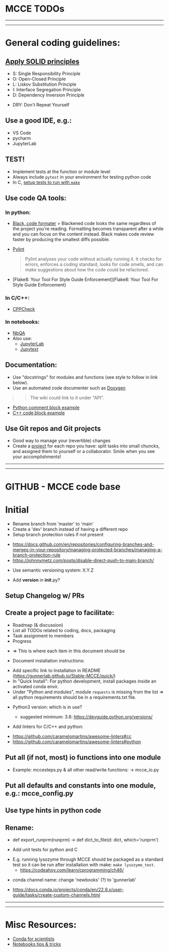 # MCCE TODOs
---
---
# General coding guidelines:

## [Apply SOLID principles](https://gist.github.com/dmmeteo/f630fa04c7a79d3c132b9e9e5d037bfd)
  * S: Single Responsibility Principle
  * O: Open-Closed Principle
  * L: Liskov Substitution Principle
  * I: Interface Segregation Principle
  * D: Dependency Inversion Principle

  + DRY: Don't Repeat Yourself

## Use a good IDE, e.g.:
 * VS Code
 * pycharm
 * JupyterLab

## TEST!
  * Implement tests at the function or module level
  * Always include `pytest` in your environment for testing python code
  * In C, [setup tests to run with `make`](https://codeahoy.com/learn/cprogramming/ch46/)

## Use code QA tools:
 ### In python:
   * [Black, code formater](https://github.com/psf/black)
    > Blackened code looks the same regardless of the project you're reading. Formatting becomes transparent after a while and you can focus on the content instead. Black makes code review faster by producing the smallest diffs possible.

   * [Pylint](https://github.com/pylint-dev/pylint)
     > Pylint analyses your code without actually running it. It checks for errors, enforces a coding standard, looks for code smells, and can make suggestions about how the code could be refactored.

   * [Flake8: Your Tool For Style Guide Enforcement](Flake8: Your Tool For Style Guide Enforcement)
 
 ### In C/C++:
   * [CPPCheck](https://sourceforge.net/projects/cppcheck/reviews/)

 ### In notebooks:
   * [NbQA](https://nbqa.readthedocs.io/en/latest/index.html)
   * Also use:
     - [JupyterLab](https://github.com/mwouts/jupytext)
     - [Jupytext](https://github.com/mwouts/jupytext)


## Documentation:
 * Use "docstrings" for modules and functions (see style to follow in link below).
 * Use an automated code documenter such as [Doxygen](https://www.doxygen.nl/manual/docblocks.html)
  >> The wiki could link to it under "API".
 * [Python comment block example](https://www.doxygen.nl/manual/docblocks.html#pythonblocks)
 * [C++ code block example](https://www.doxygen.nl/manual/docblocks.html)

## Use Git repos and Git projects
 * Good way to manage your (revertible) changes
 * Create a [project](https://docs.github.com/en/issues/planning-and-tracking-with-projects/learning-about-projects/about-projects) for each repo you have: split tasks into small chuncks, and assigned them to yourself or a collaborator. Smile when you see your accomplishments!


---
---
# GITHUB - MCCE code base

# Initial

 * Rename branch from 'master' to 'main'
 * Create a 'dev' branch instead of having a different repo
 * Setup branch protection rules if not present
  - https://docs.github.com/en/repositories/configuring-branches-and-merges-in-your-repository/managing-protected-branches/managing-a-branch-protection-rule
  - https://johnnymetz.com/posts/disable-direct-push-to-main-branch/
 * Use semantic versioning system: X.Y.Z
  - Add __version__ in __init__.py?

## Setup Changelog w/ PRs
## Create a project page to facilitate:
  - Roadmap (& discussion)
  - List all TODOs related to coding, docs, packaging
  - Task assignment to members
  - Progress
 * => This is where each item in this document should be

 * Document installation instructions: 
  - Add specific link to Installation in README (https://gunnerlab.github.io/Stable-MCCE/quick/)
  - In "Quick Install": For python development, install packages inside an activated conda envir.
  - Under "Python and modules", module `requests` is missing from the list
    => all python requirements should be in a requirements.txt file.

 * Python3 version: which is in use?
    - suggested minimum: 3.8: https://devguide.python.org/versions/

 * Add linters for C/C++ and python:
  - https://github.com/caramelomartins/awesome-linters#cc
  - https://github.com/caramelomartins/awesome-linters#python


## Put all (if not, most) io functions into one module
  * Example: mccesteps.py & all other read/write functions: -> mcce_io.py

## Put all defaults and constants into one module, e.g.: mcce_config.py

## Use type hints in python code

## Rename:
  * def export_runprm(runprm) -> def dict_to_file(d: dict, which='runprm')


 * Add unit tests for python and C
  - E.g. running lysozyme through MCCE should be packaged as a standard test so it can be run after installation with make: `make lysozyme_test`.
    - https://codeahoy.com/learn/cprogramming/ch46/
 * conda channel name: change 'newbooks' (?) to 'gunnerlab'
  - https://docs.conda.io/projects/conda/en/22.9.x/user-guide/tasks/create-custom-channels.html

---

---
# Misc Resources:
 * [Conda for scientists](https://edcarp.github.io/introduction-to-conda-for-data-scientists/04-sharing-environments/index.html)
 * [Notebooks tips & tricks](https://www.dataquest.io/blog/jupyter-notebook-tips-tricks-shortcuts/)

